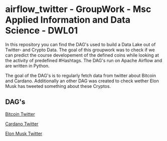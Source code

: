 # airflow_twitter - GroupWork - Msc Applied Information and Data Science - DWL01

In this repository you can find the DAG's used to build a Data Lake out of Twitter- and Crypto Data. The goal of this groupwork was to check if we can predict the course developement of the defined coins while looking at the activity of predefined #Hashtags. The DAG's run on Apache Airflow and are written in Python.

The goal of the DAG's is to regularly fetch data from twitter about Bitcoin and Cardano. Additionally an other DAG was created to check wether Elon Musk has tweeted something about these Cryptos.

## DAG's

[Bitcoin Twitter](https://github.com/SandroSuter92/airflow_twitter/blob/master/project/dags/BTC_dag.py)

[Cardano Twitter](https://github.com/SandroSuter92/airflow_twitter/blob/master/project/dags/ADA_dag.py)

[Elon Musk Twitter](https://github.com/SandroSuter92/airflow_twitter/blob/master/project/dags/musk_dag.py)


